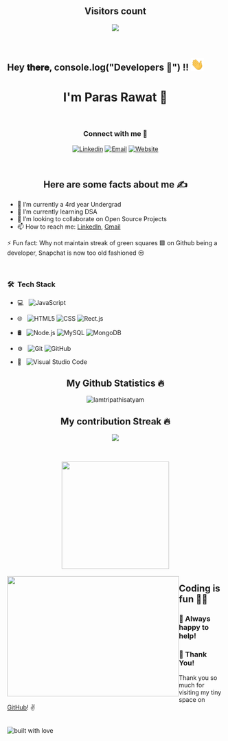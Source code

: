 <p align="center"> 
  <h2 align="center">Visitors count</h2>
</p>

<p align = "center">
  <img src="https://profile-counter.glitch.me/Paras0-7/count.svg" />
</p>

<br>

<h2> <b>Hey</b> 𝐭𝐡𝐞𝐫𝐞, console.log("Developers 🥰") !! <img src="https://raw.githubusercontent.com/ABSphreak/ABSphreak/master/gifs/Hi.gif" width="30px"></h2>
<h1 align="center"> I'm Paras Rawat 🤗 </h1>


<br>

<h3 align="center">Connect with me 🤝</h3>
<body>
    <div class="img1">
<p align='center'>
<a href="https://www.linkedin.com/in/parasrawat07/" target="_blank"><img src="https://icons.iconarchive.com/icons/alecive/flatwoken/64/Apps-Linkedin-icon.png" width="47" alt="Linkedin"></a>         <a href="mailto:parasrawat937@gmail.com" target="_blank"><img src="https://icons.iconarchive.com/icons/wwalczyszyn/android-style-honeycomb/64/GMail-icon.png" width="52" alt="Email"></a>     <a href="https://paras0-7.github.io/portfolio/index.html" target="blank_"><img alt="Website"
src="https://icons.iconarchive.com/icons/google/chrome/256/Google-Chrome-icon.png" width="47"></a>
</div>
</body>
   
 <br/>

<h2 align="center">Here are some facts about me ✍</h2>

- 🔭 I’m currently a 4rd year Undergrad
- 🌱 I’m currently learning DSA 
- 👯 I’m looking to collaborate on Open Source Projects
- 📫 How to reach me: [Linkedln](https://www.linkedin.com/in/parasrawat07/), [Gmail](mailto:parasrawat937@gmail.com)

⚡ Fun fact: Why not maintain streak of green squares 🟩 on Github being a developer, Snapchat is now too old fashioned 😒 
 
<br>

<h3> 🛠 &nbsp;Tech Stack</h3>

- 💻 &nbsp;
  ![JavaScript](https://img.shields.io/badge/-JavaScript-333333?style=flat&logo=javascript)
  
 
- 🌐 &nbsp;
  ![HTML5](https://img.shields.io/badge/-HTML5-333333?style=flat&logo=HTML5)
  ![CSS](https://img.shields.io/badge/-CSS-333333?style=flat&logo=CSS3&logoColor=1572B6)
  ![Rect.js](https://img.shields.io/badge/-React.js-333333?style=flat&logo=reactjs)
 
- 🛢 &nbsp;
  ![Node.js](https://img.shields.io/badge/-Node.js-333333?style=flat&logo=nodejs)
  ![MySQL](https://img.shields.io/badge/-MySQL-333333?style=flat&logo=mysql)
  ![MongoDB](https://img.shields.io/badge/-MongoDB-333333?style=flat&logo=mongodb)
- ⚙️ &nbsp;
  ![Git](https://img.shields.io/badge/-Git-333333?style=flat&logo=git)
  ![GitHub](https://img.shields.io/badge/-GitHub-333333?style=flat&logo=github)
  
- 🔧 &nbsp;
  ![Visual Studio Code](https://img.shields.io/badge/-Visual%20Studio%20Code-333333?style=flat&logo=visual-studio-code&logoColor=007ACC)
  
  
 
  


<h2 align="center">My Github Statistics 🔥</h2>   
  
<p align="center">
<img src="https://github-readme-stats.vercel.app/api?username=Paras0-7&show_icons=true&theme=radical" alt="Iamtripathisatyam" />
</p>



<h2 align="center">My contribution Streak 🔥</h2>
<p align="center">
  <a href="https://github.com/Iamtripathisatyam/github-readme-streak-stats">
    <img src="https://github-readme-streak-stats.herokuapp.com/?user=Paras0-7&theme=dark&hide_border=true&background=0D1117&stroke=0000"/>
  </a>
 </p> 

<br/>


<p align="center">
  <img  width="250px" height="250px" src="https://octocat-generator-assets.githubusercontent.com/my-octocat-1608216254364.png">
</p>



<img align="left" height="280" width="400" src="https://media.giphy.com/media/3o7qE1YN7aBOFPRw8E/giphy.gif">


## Coding is fun 🤩💝
### :handshake: Always happy to help!


### :hugs: Thank You!
Thank you so much for visiting my tiny space on [GitHub](https://github.com/Paras0-7)! :v: 
<br>
<br>

![built with love](https://forthebadge.com/images/badges/built-with-love.svg)

